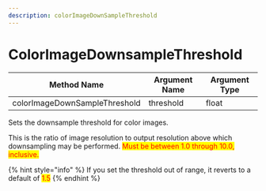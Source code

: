 ```yaml
---
description: colorImageDownSampleThreshold
---
```


# ColorImageDownsampleThreshold

| Method Name                   | Argument Name | Argument Type |
| ----------------------------- | ------------- | ------------- |
| colorImageDownSampleThreshold | threshold     | float         |

Sets the downsample threshold for color images.

This is the ratio of image resolution to output resolution above which downsampling may be performed. <mark style="color:red;">Must be between 1.0 through 10.0, inclusive.</mark>



{% hint style="info" %}
If you set the threshold out of range, it reverts to a default of <mark style="color:red;">1.5</mark>
{% endhint %}


